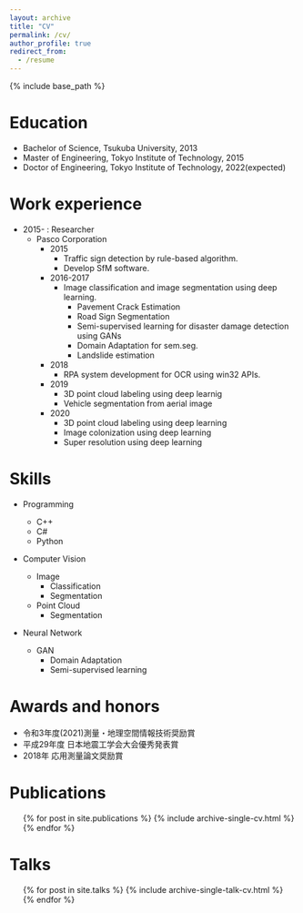 ```yaml
---
layout: archive
title: "CV"
permalink: /cv/
author_profile: true
redirect_from:
  - /resume
---
```


{% include base_path %}

Education
======
* Bachelor of Science, Tsukuba University, 2013
* Master of Engineering, Tokyo Institute of Technology, 2015
* Doctor of Engineering, Tokyo Institute of Technology, 2022(expected)

Work experience
======
* 2015- : Researcher
  * Pasco Corporation
    * 2015
        * Traffic sign detection by rule-based algorithm. 
        * Develop SfM software.
    * 2016-2017
      * Image classification and image segmentation using deep learning.
          * Pavement Crack Estimation
          * Road Sign Segmentation
          * Semi-supervised learning for disaster damage detection using GANs
          * Domain Adaptation for sem.seg.
          * Landslide estimation
    * 2018
        * RPA system development for OCR using win32 APIs.
    * 2019
        * 3D point cloud labeling using deep learnig
        * Vehicle segmentation from aerial image
    * 2020
        * 3D point cloud labeling using deep learning
        * Image colonization using deep learning
        * Super resolution using deep learning
        
Skills
======
* Programming 
  * C++
  * C#
  * Python
  
* Computer Vision
  * Image 
      * Classification 
      * Segmentation 
  * Point Cloud  
      * Segmentation 
      
* Neural Network
  * GAN 
    * Domain Adaptation 
    * Semi-supervised learning      
    
Awards and honors
======
* 令和3年度(2021)測量・地理空間情報技術奨励賞
* 平成29年度 日本地震工学会大会優秀発表賞
* 2018年 応用測量論文奨励賞


Publications
======
  <ul>{% for post in site.publications %}
    {% include archive-single-cv.html %}
  {% endfor %}</ul>
  
Talks
======
  <ul>{% for post in site.talks %}
    {% include archive-single-talk-cv.html %}
  {% endfor %}</ul>
  
<!-- 
Teaching
======
  <ul>{% for post in site.teaching %}
    {% include archive-single-cv.html %}
  {% endfor %}</ul>
-->

